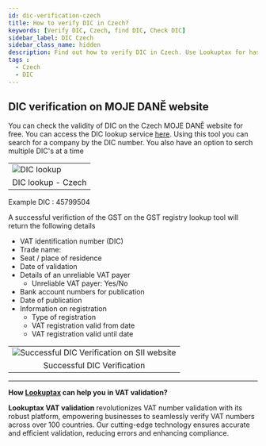 ```yaml
---
id: dic-verification-czech
title: How to verify DIC in Czech?
keywords: [Verify DIC, Czech, find DIC, Check DIC]
sidebar_label: DIC Czech
sidebar_class_name: hidden
description: Find out how to verify DIC in Czech. Use Lookuptax for hassle-free validation of DIC in Czech.
tags : 
  - Czech
  - DIC
---
```


## DIC verification on MOJE DANĚ website 

You can check the validity of DIC on the Czech MOJE DANĚ website for free. You can access the DIC lookup service [here](https://adisspr.mfcr.cz/adis/jepo/epo/dpr/apl_ramce.htm?R=/cgi-bin/adis/idph/int_dp_prij.cgi?ZPRAC=FDPHI2&poc_dic=2&OK=Zobraz). Using this tool you can search for a company by the DIC number. You also have an option to serch multiple DIC's at a time



<table align="center" border="0px" border-color="#dedede"><tr><td>
  <img src="/docs/img/verify/dic-czech.PNG" alt="DIC lookup" title="DIC lookup"/>
  </td></tr>
  <tr><td align="center">DIC lookup - Czech</td></tr>
</table>

Example DIC :  45799504

A successful verifiction of the GST on the GST registry lookup tool will return the following details


* VAT identification number (DIC)
* Trade name: 
* Seat / place of residence
* Date of validation
* Details of an unreliable VAT payer
  * Unreliable VAT payer: Yes/No
* Bank account numbers for publication
* Date of publication 
* Information on registration
  * Type of registration  
  * VAT registration valid from date
  * VAT registration valid until date
  

<table align="center" border="0px" border-color="#dedede"><tr><td>
  <img src="/docs/img/verify/dic-details-czech.PNG" alt="Successful DIC Verification on SII website" title="Successful DIC Verification on SII website"/>
  </td></tr>
  <tr><td align="center">Successful DIC Verification</td></tr>
</table>


----
**How [Lookuptax](https://lookuptax.com/) can help you in VAT validation?**

**Lookuptax VAT validation** revolutionizes VAT number validation with its robust platform, empowering businesses to seamlessly verify VAT numbers across over 100 countries. Our cutting-edge technology ensures accurate and efficient validation, reducing errors and enhancing compliance.

